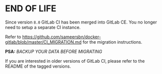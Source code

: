 # END OF LIFE

Since version `8.0` GitLab CI has been merged into GitLab CE. You no longer need to setup a separate CI instance.

Refer to https://github.com/sameersbn/docker-gitlab/blob/master/CI_MIGRATION.md for the migration instructions.

**PSA:** *BACKUP YOUR DATA BEFORE MIGRATING*

If you are interested in older versions of GitLab CI, please refer to the README of the tagged versions.
